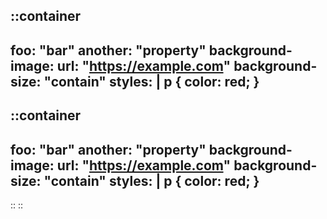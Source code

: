 ::container
---
foo: "bar"
another: "property"
background-image:
  url: "https://example.com"
  background-size: "contain"
styles: |
  p {
    color: red;
  }
---
  ::container
  ---
  foo: "bar"
  another: "property"
  background-image:
    url: "https://example.com"
    background-size: "contain"
  styles: |
    p {
      color: red;
    }
  ---
  ::
::
